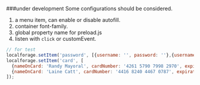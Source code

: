 
###under development
Some configurations should be considered.
1. a menu item, can enable or disable autofill.
2. container font-family.
3. global property name for preload.js
4. listen with `click` or customEvent.

```js
// for test
localforage.setItem('password', [{username: '', password: ''},{username: '', password: ''}]);
localforage.setItem('card', [
  {nameOnCard: 'Randy Mayoral', cardNumber: '4261 5790 7998 2970', expirationDate: '10/26', securityCode: '333'},
  {nameOnCard: 'Laine Catt', cardNumber: '4416 8240 4467 0787', expirationDate: '07/23',securityCode: '496'}
]);
```
